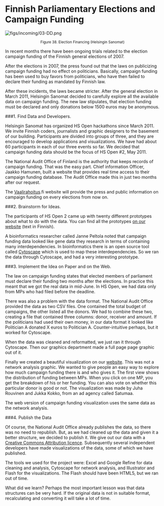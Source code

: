 # Finnish Parliamentary Elections and Campaign Funding

![figs/incoming/03-DD.png](http://datajournalismhandbook.org/1.0/en/figs/incoming/03-DD.png "Figure 38. Election Financing (Helsingin Sanomat)")

<center><small>Figure 38. Election Financing (Helsingin Sanomat)</small></center>

In recent months there have been ongoing trials related to the election campaign funding of the Finnish general elections of 2007.

After the elections in 2007, the press found out that the laws on publicizing campaign funding had no effect on politicians. Basically, campaign funding has been used to buy favors from politicians, who have then failed to declare their funding as mandated by Finnish law.

After these incidents, the laws became stricter. After the general election in March 2011, Helsingin Sanomat decided to carefully explore all the available data on campaign funding. The new law stipulates, that election funding must be declared and only donations below 1500 euros may be anonymous.

###1. Find Data and Developers.

 Helsingin Sanomat has organized HS Open hackathons since March 2011. We invite Finnish coders, journalists and graphic designers to the basement of our building. Participants are divided into groups of three, and they are encouraged to develop applications and visualizations. We have had about 60 participants in each of our three events so far. We decided that campaign funding data should be the focus of HS Open #2, May 2011.

 The National Audit Office of Finland is the authority that keeps records of campaign funding. That was the easy part. Chief information Officer, Jaakko Hamunen, built a website that provides real time access to their campaign funding database. The Audit Office made this in just two months after our request.

 The [Vaalirahoitus](http://www.vaalirahoitus.fi/).fi website will provide the press and public information on campaign funding on every elections from now on.

###2. Brainstorm for Ideas.

 The participants of HS Open 2 came up with twenty different prototypes about what to do with the data. You can find all the prototypes [on our website](http://blogit.hs.fi/hsnext/hs-open-2-tuotti-parikymmenta-prototyyppia) (text in Finnish).

 A bioinformatics researcher called Janne Peltola noted that campaign funding data looked like gene data they research in terms of containing many interdependencies. In bioinformatics there is an open source tool called [Cytoscape](http://www.cytoscape.org/) which is used to map these interdependencies. So we ran the data through Cytoscape, and had a very interesting prototype.

###3. Implement the Idea on Paper and on the Web.

 The law on campaign funding states that elected members of parliament must declare their funding two months after the elections. In practice this meant that we got the real data in mid-June. In HS Open, we had data only from MPs who had filed before the deadline.

 There was also a problem with the data format. The National Audit Office provided the data as two CSV files. One contained the total budget of campaigns, the other listed all the donors. We had to combine these two, creating a file that contained three columns: donor, receiver and amount. If the politicians had used their own money, in our data format it looked like Politician A donated X euros to Politician A. Counter-intuitive perhaps, but it worked for Cytoscape.

 When the data was cleaned and reformatted, we just ran it through Cytoscape. Then our graphics department made a full page page graphic out of it.

 Finally we created a beautiful visualization on our [website](http://www.vaaliraha.com/). This was not a network analysis graphic. We wanted to give people an easy way to explore how much campaign funding there is and who gives it. The first view shows the distribution of funding between MPs. When you click on one MP, you get the breakdown of his or her funding. You can also vote on whether this particular donor is good or not. The visualization was made by Juha Rouvinen and Jukka Kokko, from an ad agency called Satumaa.

 The web version of campaign funding visualization uses the same data as the network analysis.

###4. Publish the Data

 Of course, the National Audit Office already publishes the data, so there was no need to republish. But, as we had cleaned up the data and given it a better structure, we decided to publish it. We give out our data with a [Creative Commons Attribution licence](http://creativecommons.org/licenses/by/3.0/). Subsequently several independent developers have made visualizations of the data, some of which we have published.

 The tools we used for the project were: Excel and Google Refine for data cleaning and analysis, Cytoscape for network analysis, and Illustrator and Flash for the visualizations. The Flash should have been HTML5, but we ran out of time.

 What did we learn? Perhaps the most important lesson was that data structures can be very hard. If the original data is not in suitable format, recalculating and converting it will take a lot of time.
